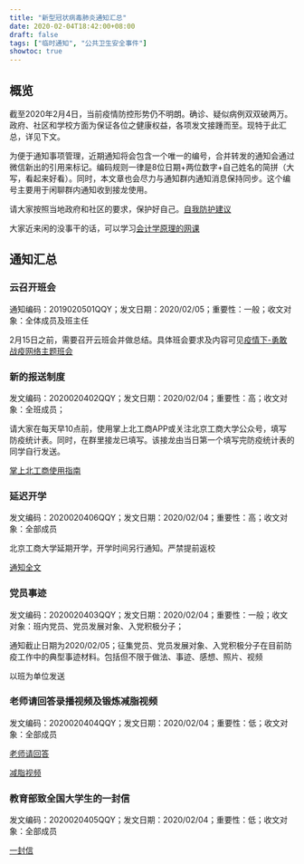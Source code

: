 ```yaml
---
title: "新型冠状病毒肺炎通知汇总"
date: 2020-02-04T18:42:00+08:00
draft: false
tags: ["临时通知", "公共卫生安全事件"]
showtoc: true
---
```


## 概览

截至2020年2月4日，当前疫情防控形势仍不明朗。确诊、疑似病例双双破两万。政府、社区和学校方面为保证各位之健康权益，各项发文接踵而至。现特于此汇总，详见下文。

为便于通知事项管理，近期通知将会包含一个唯一的编号，合并转发的通知会通过微信新出的引用来标记。编码规则一律是8位日期+两位数字+自己姓名的简拼（大写，看起来好看）。同时，本文章也会尽力与通知群内通知消息保持同步。这个编号主要用于闲聊群内通知收到接龙使用。

请大家按照当地政府和社区的要求，保护好自己。[自我防护建议](../新型肺炎防治/)

大家近来闲的没事干的话，可以学习[会计学原理的网课](https://next.xuetangx.com/learn/btbu02021002319/btbu02021002319/1518658)

## 通知汇总

### 云召开班会

通知编码：2019020501QQY；发文日期：2020/02/05；重要性：一般；收文对象：全体成员及班主任

2月15日之前，需要召开云班会并做总结。具体班会要求及内容可见[疫情下-勇敢战疫网络主题班会](../新冠网络主题班会)

### 新的报送制度

发文编码：2020020402QQY；发文日期：2020/02/04；重要性：高；收文对象：全班成员；

请大家在每天早10点前，使用掌上北工商APP或关注北京工商大学公众号，填写防疫统计表。同时，在群里接龙已填写。该接龙由当日第一个填写完防疫统计表的同学自行发送。

[掌上北工商使用指南](../../新冠/疫情防控信息填报方式.docx)

### 延迟开学

发文编码：2020020406QQY；发文日期：2020/02/04；重要性：高；收文对象：全部成员

北京工商大学延期开学，开学时间另行通知。严禁提前返校

[通知全文](https://mp.weixin.qq.com/s?__biz=MzA3MzIxNzU5Ng==&mid=2650415996&idx=1&sn=b90d8343336f2b26df3f390c358792f4&chksm=871ce02fb06b69396e47f33d3f670b1c9260c7656b7622d5fc28ae8087f74cbdf7fcd169d19a&mpshare=1&scene=1&srcid=02049yfLfr4zPH18gD9OZeD7&sharer_sharetime=1580814681940&sharer_shareid=78cce978cef7aec984e7181186b417c2&exportkey=AZ5%2F0jkukLmiKrCQ%2Fk2Yn5k%3D&pass_ticket=hc5czV6w0I4Gipe3ioOLxNBJMQ3lDN2huyviNldAcOY7yFtL1LPOS2UBaH70in9p#rd)

### 党员事迹

发文编码：2020020403QQY；发文日期：2020/02/04；重要性：一般；收文对象：班内党员、党员发展对象、入党积极分子；

通知截止日期为2020/02/05；征集党员、党员发展对象、入党积极分子在目前防疫工作中的典型事迹材料。包括但不限于做法、事迹、感想、照片、视频

以班为单位发送

### 老师请回答录播视频及锻炼减脂视频

发文编码：2020020404QQY；发文日期：2020/02/04；重要性：低；收文对象：全部成员

[老师请回答](https://mp.weixin.qq.com/s?__biz=MzAwMzAyOTI1Mg==&mid=2652934021&idx=1&sn=9622131d71a5812e217521339c46670f&chksm=81154feeb662c6f8beddd46e7527fb663e2726254d95588c0bb211cb9471151f1396205594e3&mpshare=1&scene=1&srcid=0204UhnoIcaIaF66MgfRwrqF&sharer_sharetime=1580814446685&sharer_shareid=78cce978cef7aec984e7181186b417c2&exportkey=AT%2BBfx6gzh8b7ZxjBwVO3dE%3D&pass_ticket=hc5czV6w0I4Gipe3ioOLxNBJMQ3lDN2huyviNldAcOY7yFtL1LPOS2UBaH70in9p#rd)

[减脂视频](https://mp.weixin.qq.com/s?__biz=MjM5MTg4NjM2MQ==&mid=2657854146&idx=1&sn=f8aee51628fb668cd09be7095c6f52c2&chksm=bd31bfb48a4636a2d9f664efd73920fd34d1c908efdda6e2407d5d427b7fab8c1c856f30fcb2&mpshare=1&scene=1&srcid=0204rjdfLceW9rtZG96h0zXv&sharer_sharetime=1580814456016&sharer_shareid=78cce978cef7aec984e7181186b417c2&exportkey=ATzFVwYrHDh6x5ry7Ir6QCs%3D&pass_ticket=hc5czV6w0I4Gipe3ioOLxNBJMQ3lDN2huyviNldAcOY7yFtL1LPOS2UBaH70in9p#rd)

### 教育部致全国大学生的一封信

发文编码：2020020405QQY；发文日期：2020/02/04；重要性：低；收文对象：全部成员

[一封信](https://mp.weixin.qq.com/s?__biz=MjM5NTA1NjE3NQ==&mid=2649899828&idx=1&sn=37cce2bc84a34eff84c122b0a270f050&chksm=bef8bc74898f35620ab5f013c8a3104adc9e800d1cb84d4c378f4dfdb401550379b38de20d19&mpshare=1&scene=1&srcid=&sharer_sharetime=1580814590518&sharer_shareid=78cce978cef7aec984e7181186b417c2&exportkey=AQkOGi%2BJUcN7cyLf%2Fgmutb0%3D&pass_ticket=hc5czV6w0I4Gipe3ioOLxNBJMQ3lDN2huyviNldAcOY7yFtL1LPOS2UBaH70in9p#rd)
